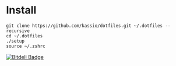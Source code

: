 # Install

    git clone https://github.com/kassio/dotfiles.git ~/.dotfiles --recursive
    cd ~/.dotfiles
    ./setup
    source ~/.zshrc


[![Bitdeli Badge](https://d2weczhvl823v0.cloudfront.net/kassio/dotfiles/trend.png)](https://bitdeli.com/free "Bitdeli Badge")


